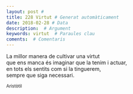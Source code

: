 ```yaml
---
layout: post #
title: 228 Virtut # Generat automàticament
date: 2018-02-28 # Data
description:  # Argument
keywords: virtut  # Paraules clau
coments:  # Comentaris
---
```


La millor manera de cultivar una virtut <br />
que ens manca és imaginar que la tenim i actuar, <br />
en tots els sentits com si la tinguerem, <br />
sempre que siga necessari.

<small>Aristòtil</small>
